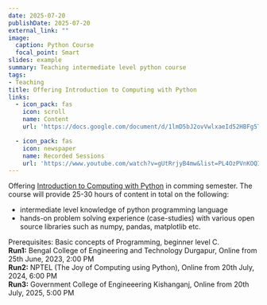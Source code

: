 ```yaml
---
date: 2025-07-20
publishDate: 2025-07-20
external_link: ""
image:
  caption: Python Course
  focal_point: Smart
slides: example
summary: Teaching intermediate level python course
tags:
- Teaching
title: Offering Introduction to Computing with Python
links:
  - icon_pack: fas
    icon: scroll
    name: Content
    url: 'https://docs.google.com/document/d/1lmD5bJ2ovVwlxaeId52HBFg5Tfe6iPEW1JTyp1k2R54/edit?usp=sharing'

  - icon_pack: fas
    icon: newspaper
    name: Recorded Sessions
    url: 'https://www.youtube.com/watch?v=gUtRrjyB4mw&list=PL4OzPVnKOQIPsrWrQvsXB_ACI0Qpaq9kP'
---
```

Offering [Introduction to Computing with Python](https://docs.google.com/document/d/1lmD5bJ2ovVwlxaeId52HBFg5Tfe6iPEW1JTyp1k2R54/edit?usp=sharing) in comming semester. The course will provide 25-30 hours of content in total on the following:
* intermediate level knowledge of python programming language
* hands-on problem solving experience (case-studies) with various open source libraries such as numpy, pandas, matplotlib etc.

Prerequisites: Basic concepts of Programming, beginner level C.<br>
<strong>Run1:</strong>	Bengal College of Engineering and Technology Durgapur, Online from 25th June, 2023, 2:00 PM<br>
<strong>Run2:</strong>	NPTEL (The Joy of Computing using Python), Online from 20th July, 2024, 6:00 PM<br>
<strong>Run3:</strong> Government College of Engineeering Kishanganj, Online from 20th July, 2025, 5:00 PM